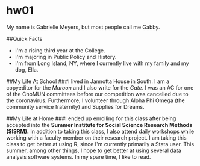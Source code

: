 # hw01

My name is Gabrielle Meyers, but most people call me Gabby.

##Quick Facts
* I'm a rising third year at the College.
* I'm majoring in Public Policy and History.
* I'm from Long Island, NY, where I currently live with my family and my dog, Ella.

##My Life At School
###I lived in Jannotta House in South. I am a copyeditor for the *Maroon* and I also write for the *Gate*. I was an AC for one of the ChoMUN committees before our competition was cancelled due to the coronavirus. Furthermore, I volunteer through Alpha Phi Omega (the community service fraternity) and Supplies for Dreams.

##My Life at Home
###I ended up enrolling for this class after being accepted into the **Summer Institute for Social Science Research Methods (SISRM).** In addition to taking this class, I also attend daily workshops while working with a faculty member on their research project. I am taking this class to get better at using R, since I'm currently primarily a Stata user. This summer, among other things, I hope to get better at using several data analysis software systems. In my spare time, I like to read.
